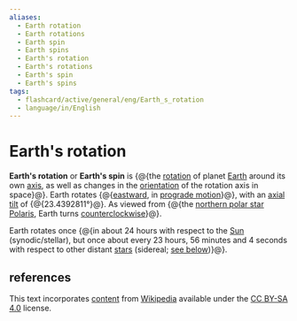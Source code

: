 ```yaml
---
aliases:
  - Earth rotation
  - Earth rotations
  - Earth spin
  - Earth spins
  - Earth's rotation
  - Earth's rotations
  - Earth's spin
  - Earth's spins
tags:
  - flashcard/active/general/eng/Earth_s_rotation
  - language/in/English
---
```


# Earth's rotation

__Earth's rotation__ or __Earth's spin__ is {@{the [rotation](rotation.md) of planet [Earth](Earth.md) around its own [axis](rotation%20around%20a%20fixed%20axis.md), as well as changes in the [orientation](orientation%20(geometry).md) of the rotation axis in space}@}. Earth rotates {@{[eastward](east.md), in [prograde motion](retrograde%20and%20prograde%20motion.md)}@}, with an [axial tilt](axial%20tilt.md) of {@{23.4392811°}@}. As viewed from {@{the [northern polar star](pole%20star.md) [Polaris](Polaris.md), Earth turns [counterclockwise](clockwise.md)}@}. <!--SR:!2025-06-17,272,330!2025-04-09,218,330!2025-01-10,77,170!2025-06-02,261,330-->

Earth rotates once {@{in about 24 hours with respect to the [Sun](Sun.md) (synodic/stellar), but once about every 23 hours, 56 minutes and 4 seconds with respect to other distant [stars](star.md) (sidereal; [see below](#stellar%20and%20sidereal%20day))}@}. <!--SR:!2025-01-24,141,290-->

## references

This text incorporates [content](https://en.wikipedia.org/wiki/Earth's_rotation) from [Wikipedia](Wikipedia.md) available under the [CC BY-SA 4.0](https://creativecommons.org/licenses/by-sa/4.0/) license.
